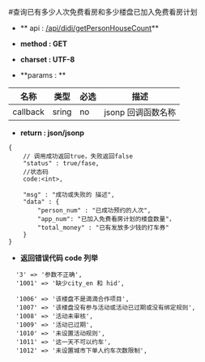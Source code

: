 #查询已有多少人次免费看房和多少楼盘已加入免费看房计划


* ** api : [/api/didi/getPersonHouseCount](/api/didi/getPersonHouseCount)** 

* **method : GET**

* **charset : UTF-8**

* **params : **

| 名称|类型| 必选 | 描述|
| -- | -- | -- | -- |
| callback | sring | no | jsonp 回调函数名称 |

* **return : json/jsonp**

```
{
    // 调⽤成功返回true，失败返回false
    "status" : true/fase,
    //状态码
    code:<int>,

    "msg" : "成功或失败的 描述",
    "data" : {
        "person_num" : "已成功预约的人次",
        "app_num": "已加入免费看房计划的楼盘数量"，
        "total_money" : "已有发放多少钱的打车券"
    }
}

```
* **返回错误代码 code 列举**

```
  '3' => '参数不正确',
  '1001' => '缺少city_en 和 hid',

  '1006' => '该楼盘不是滴滴合作项目',
  '1007' => '该楼盘没有参与活动或活动已过期或没有绑定规则',
  '1008' => '活动未审核',
  '1009' => '活动已过期',
  '1010' => '未设置活动规则',
  '1011' => '这一天不可以约车',
  '1012' => '未设置城市下单人约车次数限制',

```
